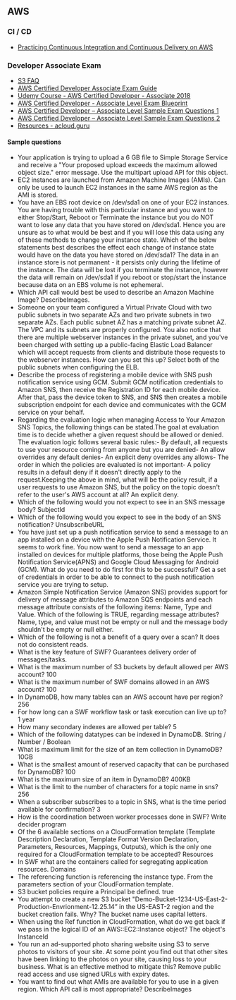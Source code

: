 ## AWS

### CI / CD

- [Practicing Continuous Integration and Continuous Delivery on AWS](https://d1.awsstatic.com/whitepapers/DevOps/practicing-continuous-integration-continuous-delivery-on-AWS.pdf)

### Developer Associate Exam

- [S3 FAQ](https://aws.amazon.com/s3/faqs/)
- [AWS Certified Developer Associate Exam Guide](https://d1.awsstatic.com/training-and-certification/docs-dev-associate/AWS_Certified_Developer_Associate_Updated_June_2018_Exam_Guide_v1.3.pdf)
- [Udemy Course - AWS Certified Developer - Associate 2018](https://www.udemy.com/aws-certified-developer-associate/)
- [AWS Certified Developer - Associate Level Exam Blueprint](http://awstrainingandcertification.s3.amazonaws.com/production/AWS_certified_developer_associate_blueprint.pdf)
- [AWS Certified Developer – Associate Level Sample Exam Questions 1](http://d0.awsstatic.com/training-and-certification/docs/AWS_certified_developer_associate_examsample.pdf)
- [AWS Certified Developer – Associate Level Sample Exam Questions 2](https://d1.awsstatic.com/training-and-certification/docs-dev-associate/AWS_certified_developer_associate_examsample.pdf)
- [Resources - acloud.guru](https://acloud.guru/)

#### Sample questions

- Your application is trying to upload a 6 GB file to Simple Storage Service and receive a "Your proposed upload exceeds the maximum allowed object size." error message. Use the multipart upload API for this object.
- EC2 instances are launched from Amazon Machine Images (AMIs). Can only be used to launch EC2 instances in the same AWS region as the AMI is stored.
- You have an EBS root device on /dev/sda1 on one of your EC2 instances. You are having trouble with this particular instance and you want to either Stop/Start, Reboot or Terminate the instance but you do NOT want to lose any data that you have stored on /dev/sda1. Hence you are unsure as to what would be best and if you will lose this data using any of these methods to change your instance state. Which of the below statements best describes the effect each change of instance state would have on the data you have stored on /dev/sda1? The data in an instance store is not permanent - it persists only during the lifetime of the instance. The data will be lost if you terminate the instance, however the data will remain on /dev/sda1 if you reboot or stop/start the instance because data on an EBS volume is not ephemeral.
- Which API call would best be used to describe an Amazon Machine Image? DescribeImages.
- Someone on your team configured a Virtual Private Cloud with two public subnets in two separate AZs and two private subnets in two separate AZs. Each public subnet AZ has a matching private subnet AZ. The VPC and its subnets are properly configured. You also notice that there are multiple webserver instances in the private subnet, and you've been charged with setting up a public-facing Elastic Load Balancer which will accept requests from clients and distribute those requests to the webserver instances. How can you set this up? Select both of the public subnets when configuring the ELB.
- Describe the process of registering a mobile device with SNS push notification service using GCM. Submit GCM notification credentials to Amazon SNS, then receive the Registration ID for each mobile device. After that, pass the device token to SNS, and SNS then creates a mobile subscription endpoint for each device and communicates with the GCM service on your behalf.
- Regarding the evaluation logic when managing Access to Your Amazon SNS Topics, the following things can be stated.The goal at evaluation time is to decide whether a given request should be allowed or denied. The evaluation logic follows several basic rules:- By default, all requests to use your resource coming from anyone but you are denied- An allow overrides any default denies- An explicit deny overrides any allows- The order in which the policies are evaluated is not important- A policy results in a default deny if it doesn't directly apply to the request.Keeping the above in mind, what will be the policy result, if a user requests to use Amazon SNS, but the policy on the topic doesn't refer to the user's AWS account at all? An explicit deny.
- Which of the following would you not expect to see in an SNS message body? SubjectId
- Which of the following would you expect to see in the body of an SNS notification? UnsubscribeURL
- You have just set up a push notification service to send a message to an app installed on a device with the Apple Push Notification Service. It seems to work fine. You now want to send a message to an app installed on devices for multiple platforms, those being the Apple Push Notification Service(APNS) and Google Cloud Messaging for Android (GCM). What do you need to do first for this to be successful? Get a set of credentials in order to be able to connect to the push notification service you are trying to setup.
- Amazon Simple Notification Service (Amazon SNS) provides support for delivery of message attributes to Amazon SQS endpoints and each message attribute consists of the following items: Name, Type and Value. Which of the following is TRUE, regarding message attributes? Name, type, and value must not be empty or null and the message body shouldn't be empty or null either.
- Which of the following is not a benefit of a query over a scan? It does not do consistent reads.
- What is the key feature of SWF? Guarantees delivery order of messages/tasks.
- What is the maximum number of S3 buckets by default allowed per AWS account? 100
- What is the maximum number of SWF domains allowed in an AWS account? 100
- In DynamoDB, how many tables can an AWS account have per region? 256
- For how long can a SWF workflow task or task execution can live up to? 1 year
- How many secondary indexes are allowed per table? 5
- Which of the following datatypes can be indexed in DynamoDB. String / Number / Boolean
- What is maximum limit for the size of an item collection in DynamoDB? 10GB
- What is the smallest amount of reserved capacity that can be purchased for DynamoDB? 100
- What is the maximum size of an item in DynamoDB? 400KB
- What is the limit to the number of characters for a topic name in sns? 256
- When a subscriber subscribes to a topic in SNS, what is the time period available for confirmation? 3
- How is the coordination between worker processes done in SWF? Write decider program
- Of the 6 available sections on a CloudFormation template (Template Description Declaration, Template Format Version Declaration, Parameters, Resources, Mappings, Outputs), which is the only one required for a CloudFormation template to be accepted? Resources
- In SWF what are the containers called for segregating application resources. Domains
- The referencing function is referencing the instance type. From the parameters section of your CloudFormation template.
- S3 bucket policies require a Principal be defined. true
- You attempt to create a new S3 bucket "Demo-Bucket-1234-US-East-2-Production-Envrionment-12.25.14” in the US-EAST-2 region and the bucket creation fails. Why? The bucket name uses capital letters.
- When using the Ref function in CloudFormation, what do we get back if we pass in the logical ID of an AWS::EC2::Instance object? The object's InstanceId
- You run an ad-supported photo sharing website using S3 to serve photos to visitors of your site. At some point you find out that other sites have been linking to the photos on your site, causing loss to your business. What is an effective method to mitigate this? Remove public read access and use signed URLs with expiry dates.
- You want to find out what AMIs are available for you to use in a given region. Which API call is most appropriate? DescribeImages